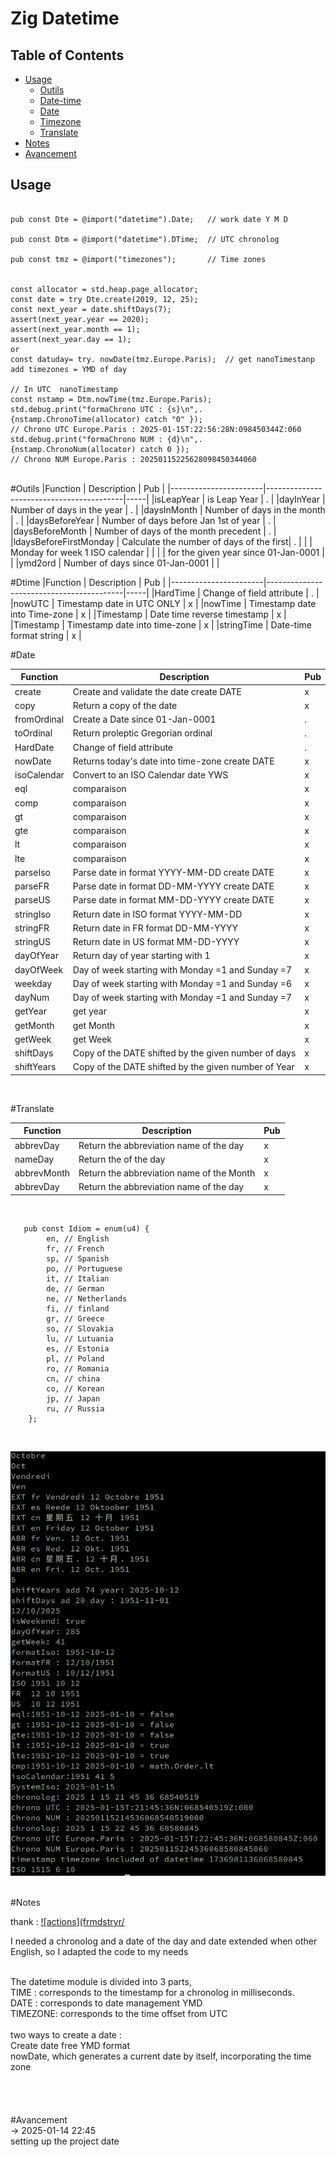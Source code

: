 # Zig Datetime



## Table of Contents

- [Usage](#usage)
  - [Outils](#outils)
  - [Date-time](#dtime)
  - [Date](#date)
  - [Timezone](#dimezone)
  - [Translate](#dranslate)
- [Notes](#notes)
- [Avancement](#avancement)



## Usage

```zig

pub const Dte = @import("datetime").Date;   // work date Y M D

pub const Dtm = @import("datetime").DTime;  // UTC chronolog

pub const tmz = @import("timezones");       // Time zones


const allocator = std.heap.page_allocator;
const date = try Dte.create(2019, 12, 25);
const next_year = date.shiftDays(7);
assert(next_year.year == 2020);
assert(next_year.month == 1);
assert(next_year.day == 1);
or
const datuday= try. nowDate(tmz.Europe.Paris);  // get nanoTimestanp add timezones = YMD of day
  
// In UTC  nanoTimestamp
const nstamp = Dtm.nowTime(tmz.Europe.Paris);
std.debug.print("formaChrono UTC : {s}\n",.{nstamp.ChronoTime(allocator) catch "0" });
// Chrono UTC Europe.Paris : 2025-01-15T:22:56:28N:098450344Z:060
std.debug.print("formaChrono NUM : {d}\n",.{nstamp.ChronoNum(allocator) catch 0 });
// Chrono NUM Europe.Paris : 20250115225628098450344060

```
</br>
#Outils
|Function               | Description                              | Pub |
|-----------------------|------------------------------------------|-----|
|isLeapYear             | is Leap Year                             |  .  |
|dayInYear              | Number of days in the year               |  .  |
|daysInMonth            | Number of days in the month              |  .  |
|daysBeforeYear         | Number of days before Jan 1st of year    |  .  |
|daysBeforeMonth        | Number of days of the month precedent    |  .  |
|ldaysBeforeFirstMonday | Calculate the number of days of the first|  .  |
|                       | Monday for week 1 ISO calendar           |     |
|                       | for the given year since 01-Jan-0001     |     |
|ymd2ord                | Number of days since 01-Jan-0001         |     |

</br>

#Dtime
|Function               | Description                              | Pub |
|-----------------------|------------------------------------------|-----|
|HardTime               | Change of field attribute                |  .  |
|nowUTC                 | Timestamp date in UTC ONLY               |  x  |
|nowTime                | Timestamp date into Time-zone            |  x  |
|Timestamp              | Date time reverse  timestamp             |  x  |
|Timestamp              | Timestamp date into time-zone            |  x  |
|stringTime             | Date-time format string                  |  x  |
</br>

#Date
</br>

|Function    | Description                                          | Pub |
|------------|------------------------------------------------------|-----|
|create      | Create and validate the date    create DATE          |  x  |
|copy        | Return a copy of the date                            |  x  |
|fromOrdinal | Create a Date since 01-Jan-0001                      |  .  |
|toOrdinal   | Return proleptic Gregorian ordinal                   |  .  |
|HardDate    | Change of field attribute                            |  .  |
|nowDate     | Returns today's date into time-zone  create DATE     |  x  |
|isoCalendar | Convert to an ISO Calendar date YWS                  |  x  |
|eql         | comparaison                                          |  x  |
|comp        | comparaison                                          |  x  |
|gt          | comparaison                                          |  x  |
|gte         | comparaison                                          |  x  |
|lt          | comparaison                                          |  x  |
|lte         | comparaison                                          |  x  |
|parseIso    | Parse date in format YYYY-MM-DD  create DATE         |  x  |
|parseFR     | Parse date in format DD-MM-YYYY  create DATE         |  x  |
|parseUS     | Parse date in format MM-DD-YYYY  create DATE         |  x  |
|stringIso   | Return date in ISO format YYYY-MM-DD                 |  x  |
|stringFR    | Return date in FR  format DD-MM-YYYY                 |  x  |
|stringUS    | Return date in US  format MM-DD-YYYY                 |  x  |
|dayOfYear   | Return day of year starting with 1                   |  x  |
|dayOfWeek   | Day of week starting with Monday =1 and Sunday =7    |  x  |
|weekday     | Day of week starting with Monday =1 and Sunday =6    |  x  |
|dayNum      | Day of week starting with Monday =1 and Sunday =7    |  x  |
|getYear     | get year                                             |  x  |
|getMonth    | get Month                                            |  x  |
|getWeek     | get Week                                             |  x  |
|shiftDays   | Copy of the DATE shifted by the given number of days |  x  |
|shiftYears  | Copy of the DATE shifted by the given number of Year |  x  |
</br>

#Translate
</br>

|Function    | Description                                          | Pub |
|------------|------------------------------------------------------|-----|
|abbrevDay   | Return the abbreviation name of the day              |  x  |
|nameDay     | Return the of the day                                |  x  |
|abbrevMonth | Return the abbreviation name of the Month            |  x  |
|abbrevDay   | Return the abbreviation name of the day              |  x  |

</br>

```
   pub const Idiom = enum(u4) {
        en, // English
        fr, // French
        sp, // Spanish
        po, // Portuguese
        it, // Italian
        de, // German
        ne, // Netherlands
        fi, // finland
        gr, // Greece
        so, // Slovakia
        lu, // Lutuania
        es, // Estonia
        pl, // Poland
        ro, // Romania
        cn, // china
        co, // Korean
        jp, // Japan
        ru, // Russia
    };
```

</br>

![](assets/20250115_012345_Testdate.png)

</br>
#Notes
</br>

thank :  [![actions](frmdstryr/](https://github.com/frmdstryr/zig-datetime) 

I needed a chronolog and a date of the day and date extended when other English, so I adapted the code to my needs 


</br>
The datetime module is divided into 3 parts,</br>
TIME : corresponds to the timestamp for a chronolog in milliseconds.</br>
DATE : corresponds to date management YMD</br>
TIMEZONE: corresponds to the time offset from UTC</br>
</br>
two ways to create a date :</br>
Create date free YMD format </br>
nowDate, which generates a current date by itself, incorporating the time zone </br>

</br>
</br>
</br>
</br>
#Avancement
</br>
→ 2025-01-14 22:45<BR/>
setting up the project date 
